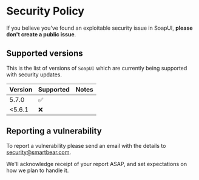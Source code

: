 # Security Policy

If you believe you've found an exploitable security issue in SoapUI,
**please don't create a public issue**. 


## Supported versions

This is the list of versions of `SoapUI` which are
currently being supported with security updates.

| Version  | Supported          | Notes                  |
| -------- | ------------------ | ---------------------- |
| 5.7.0    | :white_check_mark: |                        |
| <5.6.1   | :x:                |                        |

## Reporting a vulnerability

To report a vulnerability please send an email with the details to [security@smartbear.com](mailto:security@smartbear.com).

We'll acknowledge receipt of your report ASAP, and set expectations on how we plan to handle it.
